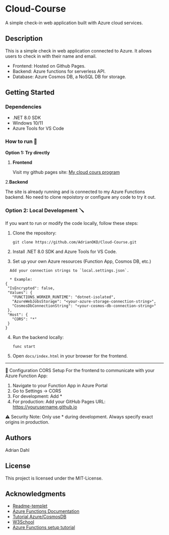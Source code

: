 # Cloud-Course

A simple check-in web application built with Azure cloud services.

## Description

This is a simple check in web application connected to Azure.
It allows users to check in with their name and email.  
* Frontend: Hosted on Github Pages.
* Backend: Azure functions for serverless API.
* Database: Azure Cosmos DB, a NoSQL DB for storage.

## Getting Started

### Dependencies

* .NET 8.0 SDK
* Windows 10/11
* Azure Tools for VS Code


### How to run 🚀

**Option 1: Try directly**

 1. **Frontend**

    Visit my github pages site:
    [My cloud cours program](https://adrianokd.github.io/Cloud-Course)

 2.**Backend**
    
The site is already running and is connected to my Azure Functions backend.
No need to clone repoistory or configure any code to try it out.
    


### Option 2: Local Development 🪛 

If you want to run or modify the code locally, follow these steps:

1. Clone the repository:
   ```
   git clone https://github.com/AdrianOKD/Cloud-Course.git
   ```

2. Install .NET 8.0 SDK and Azure Tools for VS Code.

3. Set up your own Azure resources (Function App, Cosmos DB, etc.)
 ```
   Add your connection strings to `local.settings.json`.

   * Example:
{
  "IsEncrypted": false,
  "Values": {
    "FUNCTIONS_WORKER_RUNTIME": "dotnet-isolated",
    "AzureWebJobsStorage": "<your-azure-storage-connection-string>",
    "CosmosDbConnectionString": "<your-cosmos-db-connection-string>"
  },
  "Host": {
    "CORS": "*"
  }
}
 ```
4. Run the backend locally:
   ```
   func start
   ```
5. Open `docs/index.html` in your browser for the frontend.

---

🔧 Configuration
CORS Setup
For the frontend to communicate with your Azure Function App:

1. Navigate to your Function App in Azure Portal
2. Go to Settings → CORS
3. For development: Add *
4. For production: Add your GitHub Pages URL: https://yourusername.github.io

⚠️ Security Note: Only use * during development. Always specify exact origins in production.

## Authors

Adrian Dahl

## License

This project is licensed under the MIT-License.

## Acknowledgments
* [Readme-templet](https://gist.github.com/DomPizzie/7a5ff55ffa9081f2de27c315f5018afc)
* [Azure Functions Documentation](https://learn.microsoft.com/en-us/azure/azure-functions)
* [Tutorial Azure/CosmosDB](https://learn.microsoft.com/en-us/azure/azure-functions/how-to-create-function-vs-code?pivots=programming-language-csharp)
* [W3School](https://www.w3schools.com)
* [Azure Functions setup tutorial](https://www.youtube.com/watch?v=_9moXcR2Suo)
